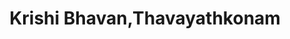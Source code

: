---
title: "Krishi Bhavan,Thavayathkonam"
url: /neyyattinkara/krishi-bhavan-thavayathkonam/
shop: agrarian
---